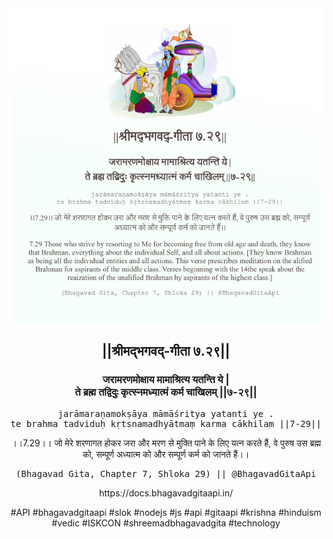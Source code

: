 <img src="../../asset/BG_7_29.png"/>
<center><h2>||श्रीमद्‍भगवद्‍-गीता ७.२९||</h2>
<h3>जरामरणमोक्षाय मामाश्रित्य यतन्ति ये |<br/>ते ब्रह्म तद्विदुः कृत्स्नमध्यात्मं कर्म चाखिलम् ||७-२९||</h3>
<pre>jarāmaraṇamokṣāya māmāśritya yatanti ye .<br/>te brahma tadviduḥ kṛtsnamadhyātmaṃ karma cākhilam ||7-29||</pre>
<p>।।7.29।। जो मेरे शरणागत होकर जरा और मरण से मुक्ति पाने के लिए यत्न करते हैं, वे पुरुष उस ब्रह्म को, सम्पूर्ण अध्यात्म को और सम्पूर्ण कर्म को जानते हैं।।</p>
<pre>(Bhagavad Gita, Chapter 7, Shloka 29) || @BhagavadGitaApi</pre><p>https://docs.bhagavadgitaapi.in/</p><p>#API #bhagavadgitaapi #slok #nodejs #js #api #gitaapi #krishna #hinduism #vedic #ISKCON #shreemadbhagavadgita #technology</p></center>